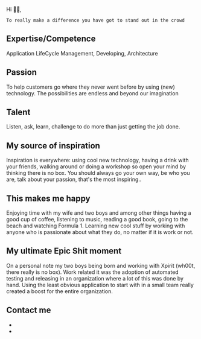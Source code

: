 <link rel="stylesheet" href="https://use.fontawesome.com/releases/v5.7.0/css/all.css" integrity="sha384-lZN37f5QGtY3VHgisS14W3ExzMWZxybE1SJSEsQp9S+oqd12jhcu+A56Ebc1zFSJ" crossorigin="anonymous">
<link rel="stylesheet" type="text/css" href="https://arjanvanbekkum.github.io/css/main.css">
		

Hi 👋🏻,

```quote
To really make a difference you have got to stand out in the crowd 
```

## Expertise/Competence
<div class="card"> 
Application LifeCycle Management, Developing, Architecture
</div>

## Passion
<div class="card">
To help customers go where they never went before by using (new) technology. The possibilities are endless and beyond our imagination
</div>

## Talent
<div class="card">
Listen, ask, learn, challenge to do more than just getting the job done. 
</div>

## My source of inspiration
<div class="card">
Inspiration is everywhere: using cool new technology, having a drink with your friends, walking around or doing a workshop so open your mind by thinking there is no box. You should always go your own way, be who you are, talk about your passion, that's the most inspiring.. 
</div>

## This makes me happy
<div class="card">
Enjoying time with my wife and two boys and among other things having a good cup of coffee, listening to music, reading a good book, going to the beach and watching Formula 1. Learning new cool stuff by working with anyone who is passionate about what they do, no matter if it is work or not. 
</div>

## My ultimate Epic Shit moment
<div class="card">
On a personal note my two boys being born and working with Xpirit (wh00t, there really is no box). Work related it was the adoption of automated testing and releasing in an organization where a lot of this was done by hand. Using the least obvious application to start with in a small team really created a boost for the entire organization.
</div>

## Contact me

<div class="card follow">
 <ul><li> 
 <a href="https://www.linkedin.com/in/arjanvanbekkum/" alt="linkedIn" target="_blank"><i class="fab fa-linkedin" style="font-size: 3em"></i></a>
 </li>
 <li>
 <a href="https://twitter.com/arjanvanbekkum/" alt="Twitter" target="_blank"><i class="fab fa-twitter" style="font-size: 3em"></i></a>
 </li></ul>
</div>
 